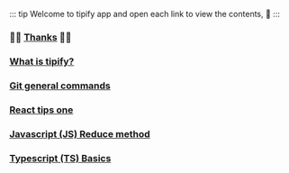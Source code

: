 ::: tip
Welcome to tipify app and open each link to view the contents, :hugs:
:::

### :tada::tada: [Thanks](./thanks.html)  :tada::tada: 
### [What is tipify?](./tipify.html)
### [Git general commands](./git-tips-one.html)
### [React tips one](./react-tips-one.html)
### [Javascript (JS) Reduce method](./js-reduce-method.html)
### [Typescript (TS) Basics](./ts-basics.html)

